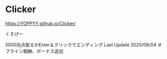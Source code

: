 # Clicker

https://YOPPYY.github.io/Clicker/

くそげー

5000兆点取るかEnter＆クリックでエンディング
Last Update 2020/08/04 オフライン報酬、ボーナス追加

